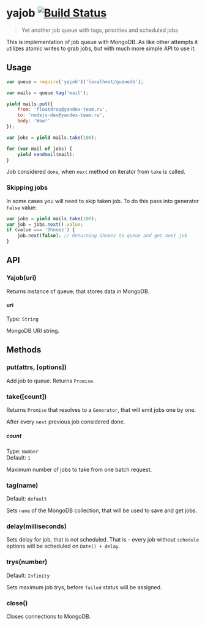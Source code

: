 # yajob [![Build Status](https://travis-ci.org/floatdrop/yajob.svg?branch=master)](https://travis-ci.org/floatdrop/yajob)

> Yet another job queue with tags, priorities and scheduled jobs

This is implementation of job queue with MongoDB. As like other attempts it utilizes atomic writes to grab jobs, but with much more simple API to use it:

## Usage

```js
var queue = require('yajob')('localhost/queuedb');

var mails = queue.tag('mail');

yield mails.put({
    from: 'floatdrop@yandex-team.ru',
    to: 'nodejs-dev@yandex-team.ru',
    body: 'Wow!'
});

var jobs = yield mails.take(100);

for (var mail of jobs) {
    yield sendmail(mail);
}
```

Job considered `done`, when `next` method on iterator from `take` is called.

### Skipping jobs

In some cases you will need to skip taken job. To do this pass into generator `false` value:

```js
var jobs = yield mails.take(100);
var job = jobs.next().value;
if (value === 'Ohnoez') {
    job.next(false); // Returning Ohnoez to queue and get next job
}
```

## API

### Yajob(uri)

Returns instance of queue, that stores data in MongoDB.

#### uri  
Type: `String`  

MongoDB URI string.

## Methods

### put(attrs, [options])

Add job to queue. Returns `Promise`.

### take([count])

Returns `Promise` that resolves to a `Generator`, that will emit jobs one by one.

After every `next` previous job considered done.

##### count
Type: `Number`  
Default: `1`

Maximum number of jobs to take from one batch request.

### tag(name)
Default: `default`

Sets `name` of the MongoDB collection, that will be used to save and get jobs.

### delay(milliseconds)

Sets delay for job, that is not scheduled. That is - every job without `schedule` options will be scheduled on `Date() + delay`.

### trys(number)
Default: `Infinity`

Sets maximum job trys, before `failed` status will be assigned.

### close()

Closes connections to MongoDB.
